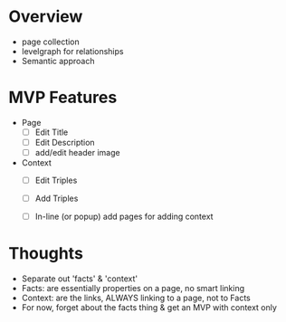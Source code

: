 # Overview

* page collection
* levelgraph for relationships
* Semantic approach


# MVP Features

* Page
  * [ ] Edit Title
  * [ ] Edit Description
  * [ ] add/edit header image
* Context
  * [ ] Edit Triples
  * [ ] Add Triples
  * [ ] In-line (or popup) add pages for adding context



# Thoughts
  * Separate out 'facts' & 'context'
  * Facts: are essentially properties on a page, no smart linking
  * Context: are the links, ALWAYS linking to a page, not to Facts
  * For now, forget about the facts thing & get an MVP with context only
